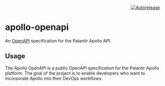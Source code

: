 <p align=right>
<a href=https://autorelease.bots.palantir.build/workshop/bd-apollo><img src=https://shields.palantir.build/badge/Perform%20an-Autorelease-brightgreen.svg alt=Autorelease></a>
</p>

# apollo-openapi

An [OpenAPI](https://www.openapis.org/) specification for the Palantir Apollo API.


## Usage

The Apollo OpenAPI is a public OpenAPI specification for the Palantir Apollo platform. The goal of the project is to enable developers who want to incorporate Apollo into their DevOps workflows.

